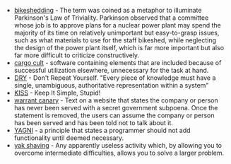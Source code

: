- [bikeshedding](https://en.wikipedia.org/wiki/Law_of_triviality) - The term was coined as a metaphor to illuminate Parkinson's Law of Triviality. Parkinson observed that a committee whose job is to approve plans for a nuclear power plant may spend the majority of its time on relatively unimportant but easy-to-grasp issues, such as what materials to use for the staff bikeshed, while neglecting the design of the power plant itself, which is far more important but also far more difficult to criticize constructively.
- [cargo cult](https://en.wikipedia.org/wiki/Cargo_cult) - software containing elements that are included because of successful utilization elsewhere, unnecessary for the task at hand.
- [DRY](https://en.wikipedia.org/wiki/Don%27t_repeat_yourself) - Don't Repeat Yourself. "Every piece of knowledge must have a single, unambiguous, authoritative representation within a system"
- [KISS](https://en.wikipedia.org/wiki/KISS_principle) - Keep It Simple, Stupid!
- [warrant canary](https://en.wikipedia.org/wiki/Warrant_canary) - Text on a website that states the company or person has never been served with a secret government subpoena. Once the statement is removed, the users can assume the company or person has been served and has been told not to talk about it.
- [YAGNI](https://en.wikipedia.org/wiki/You_aren%27t_gonna_need_it) - a principle that states a programmer should not add functionality until deemed necessary.
- [yak shaving](https://en.wiktionary.org/wiki/yak_shaving) - Any apparently useless activity which, by allowing you to overcome intermediate difficulties, allows you to solve a larger problem.
